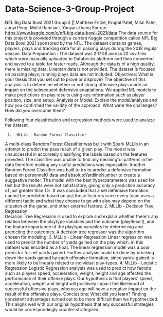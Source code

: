 # Data-Science-3-Group-Project

NFL Big Data Bowl 2021
Group 3 || Matthew Fritze, Krupal Patel, Mital Patel, Junyi Peng, Mohit Ramnani, Yanyan Zhang
Source: https://www.kaggle.com/c/nfl-big-data-bowl-2021/data
The data source for this project is provided through a current Kaggle competition called NFL Big Data Bowl 2021 sponsored by the NFL. The dataset contains games, players, plays and tracking data for all passing plays during the 2018 regular season.
Data Preparation : The dataset was 2.17GB across 20 csv files which were manually uploaded to Databricks platform and then converted and saved to a table for faster reads.
Although the data is of a high quality, there is missing data. Lineman data is not provided. The dataset is focused on passing plays; running plays data are not included.
Objectives: What is your thesis that you set out to prove or disprove?
The objective of this analysis is to determine whether or not strong offensive plays made an impact on the subsequent defensive adaptations. We applied ML models to make predictions on play results using key information such as player position, size, and setup. 
Analysis or Model: Explain the model/analysis and how you confirmed the validity of the approach. What were the challenges? How did you overcome them?
 
Following four classification and regression methods were used to analyze the dataset.
1.       MLLib - Random Forest Classifier 
A multi-class Random Forest Classifier was built with Spark MLLib in an attempt to predict the pass result of a given play. 
The model was unsuccessful in accurately classifying the labels based on the features provided. The classifier was unable to find any meaningful patterns in the data therefore making any useful predictions was impossible.
Another Random Forest Classifier was built to try to predict a defensive formation based on personnelO data and absoluteYardlineNumber to create a suggestive model.
The model with the best hyperparameters was used for test but the results were not satisfactory, giving only a prediction accuracy of just greater than 1%. It was concluded that a set defensive formation cannot be predicted based on just those features since every team uses a different tactic and what they choose to go with also may depend on the situation of the game, and other external factors.
 2.       MLLib - Decision Tree Regression            	
Decision Tree Regression is used to explore and explain whether there's any relation between the playtype variables and the outcome (playResult), and the feature importance of the playtype variables for determining and predicting the outcomes.
A decision tree regressor was the algorithm chosen for modeling.
3.       MLLib - Linear Regression
Linear regression was used to predict the number of yards gained on the play which, in this dataset was encoded as a float.
The linear regression model was a poor predictor for net yards gained. Further analysis could be done by breaking down the yards gained by each offensive formation, since yards-gained is more likely to be linearly related to individual play-types. 
4.       MLLib - Logistic Regression
Logistic Regression analysis was used to predict how factors such as players speed, acceleration, weight, height and age affected the performance of their offense plays. Our hypothesis is that players' speed, acceleration, weight and height will positively impact the likelihood of successful offensive plays, whereas age will have a negative impact on the result of the offensive plays.
Conclusions: What did you learn?
Finding consistent advantages turned out to be more difficult than we hypothesized. This aligns well with our original hypothesis that any successful strategies would be correspondingly counter-strategized.
 

